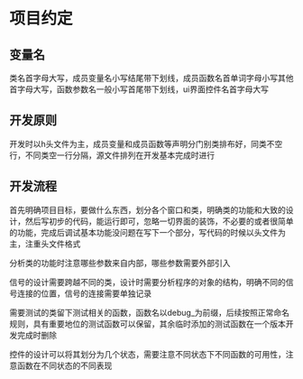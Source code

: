 # 项目约定

## 变量名

类名首字母大写，成员变量名小写结尾带下划线，成员函数名首单词字母小写其他首字母大写，函数参数名一般小写首尾带下划线，ui界面控件名首字母大写

## 开发原则

开发时以h头文件为主，成员变量和成员函数等声明分门别类排布好，同类不空行，不同类空一行分隔，源文件排列在开发基本完成时进行

## 开发流程

首先明确项目目标，要做什么东西，划分各个窗口和类，明确类的功能和大致的设计，然后写初步的代码，能运行即可，忽略一切界面的装饰，不必要的或者很简单的功能，完成后调试基本功能没问题在写下一个部分，写代码的时候以头文件为主，注重头文件格式

分析类的功能时注意哪些参数来自内部，哪些参数需要外部引入

信号的设计需要跨越不同的类，设计时需要分析程序的对象的结构，明确不同的信号连接的位置，信号的连接需要单独记录

需要测试的类留下测试相关的函数，函数名以debug_为前缀，后续按照正常命名规则，具有重要地位的测试函数可以保留，其余临时添加的测试函数在一个版本开发完成时删除

控件的设计可以将其划分为几个状态，需要注意不同状态下不同函数的可用性，注意函数在不同状态的不同表现